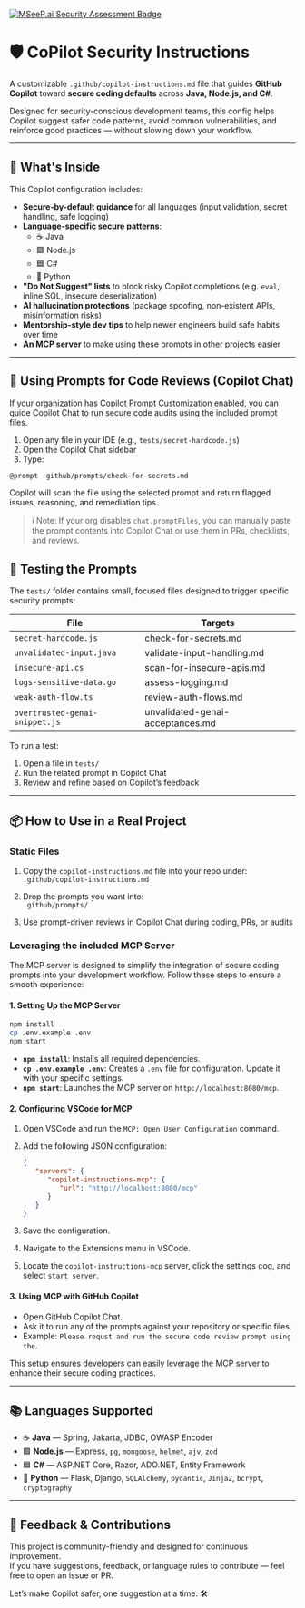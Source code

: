 [![MSeeP.ai Security Assessment Badge](https://mseep.net/pr/robotti-io-copilot-security-instructions-badge.png)](https://mseep.ai/app/robotti-io-copilot-security-instructions)

# 🛡️ CoPilot Security Instructions

A customizable `.github/copilot-instructions.md` file that guides **GitHub Copilot** toward **secure coding defaults** across **Java, Node.js, and C#**.

Designed for security-conscious development teams, this config helps Copilot suggest safer code patterns, avoid common vulnerabilities, and reinforce good practices — without slowing down your workflow.

---

## 🔐 What's Inside

This Copilot configuration includes:

- **Secure-by-default guidance** for all languages (input validation, secret handling, safe logging)
- **Language-specific secure patterns**:
  - ☕ Java
  - 🟩 Node.js
  - 🟦 C#
  - 🐍 Python
- **"Do Not Suggest" lists** to block risky Copilot completions (e.g. `eval`, inline SQL, insecure deserialization)
- **AI hallucination protections** (package spoofing, non-existent APIs, misinformation risks)
- **Mentorship-style dev tips** to help newer engineers build safe habits over time
- **An MCP server** to make using these prompts in other projects easier

---

## 🧠 Using Prompts for Code Reviews (Copilot Chat)

If your organization has [Copilot Prompt Customization](https://code.visualstudio.com/docs/copilot/copilot-customization#_prompt-files-experimental) enabled, you can guide Copilot Chat to run secure code audits using the included prompt files.

1. Open any file in your IDE (e.g., `tests/secret-hardcode.js`)
2. Open the Copilot Chat sidebar
3. Type:

```bash
@prompt .github/prompts/check-for-secrets.md
```

Copilot will scan the file using the selected prompt and return flagged issues, reasoning, and remediation tips.

> ℹ️ Note: If your org disables `chat.promptFiles`, you can manually paste the prompt contents into Copilot Chat or use them in PRs, checklists, and reviews.

## 🧪 Testing the Prompts

The `tests/` folder contains small, focused files designed to trigger specific security prompts:

| File                           | Targets                           |
|--------------------------------|-----------------------------------|
| `secret-hardcode.js`           | check-for-secrets.md              |
| `unvalidated-input.java`       | validate-input-handling.md        |
| `insecure-api.cs`              | scan-for-insecure-apis.md         |
| `logs-sensitive-data.go`       | assess-logging.md                 |
| `weak-auth-flow.ts`            | review-auth-flows.md              |
| `overtrusted-genai-snippet.js` | unvalidated-genai-acceptances.md  |

To run a test:

1. Open a file in `tests/`
2. Run the related prompt in Copilot Chat
3. Review and refine based on Copilot’s feedback

---

## 📦 How to Use in a Real Project

### Static Files

1. Copy the `copilot-instructions.md` file into your repo under:  
   `.github/copilot-instructions.md`

2. Drop the prompts you want into:  
   `.github/prompts/`

3. Use prompt-driven reviews in Copilot Chat during coding, PRs, or audits

### Leveraging the included MCP Server

The MCP server is designed to simplify the integration of secure coding prompts into your development workflow. Follow these steps to ensure a smooth experience:

#### 1. Setting Up the MCP Server

```bash
npm install
cp .env.example .env
npm start
```

- **`npm install`**: Installs all required dependencies.
- **`cp .env.example .env`**: Creates a `.env` file for configuration. Update it with your specific settings.
- **`npm start`**: Launches the MCP server on `http://localhost:8080/mcp`.

#### 2. Configuring VSCode for MCP

1. Open VSCode and run the `MCP: Open User Configuration` command.
2. Add the following JSON configuration:

   ```json
   {
      "servers": {
         "copilot-instructions-mcp": {
            "url": "http://localhost:8080/mcp"
         }
      }
   }
   ```

3. Save the configuration.
4. Navigate to the Extensions menu in VSCode.
5. Locate the `copilot-instructions-mcp` server, click the settings cog, and select `start server`.

#### 3. Using MCP with GitHub Copilot

- Open GitHub Copilot Chat.
- Ask it to run any of the prompts against your repository or specific files.
- Example: `Please requst and run the secure code review prompt using the`.

This setup ensures developers can easily leverage the MCP server to enhance their secure coding practices.

---

## 📚 Languages Supported

- ☕ **Java** — Spring, Jakarta, JDBC, OWASP Encoder
- 🟩 **Node.js** — Express, `pg`, `mongoose`, `helmet`, `ajv`, `zod`
- 🟦 **C#** — ASP.NET Core, Razor, ADO.NET, Entity Framework
- 🐍 **Python** — Flask, Django, `SQLAlchemy`, `pydantic`, `Jinja2`, `bcrypt`, `cryptography`

---

## 📣 Feedback & Contributions

This project is community-friendly and designed for continuous improvement.  
If you have suggestions, feedback, or language rules to contribute — feel free to open an issue or PR.

Let’s make Copilot safer, one suggestion at a time. 🛠️
